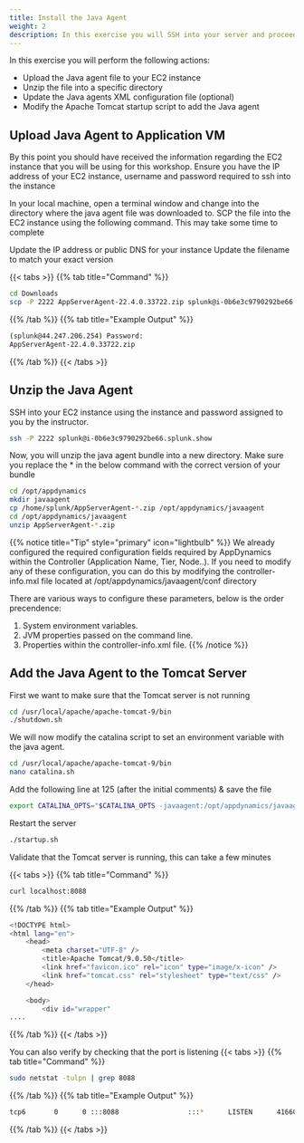 ```yaml
---
title: Install the Java Agent
weight: 2
description: In this exercise you will SSH into your server and proceed to install the Java agent.
---
```


In this exercise you will perform the following actions:

- Upload the Java agent file to your EC2 instance
- Unzip the file into a specific directory
- Update the Java agents XML configuration file (optional)
- Modify the Apache Tomcat startup script to add the Java agent

## Upload Java Agent to Application VM
By this point you should have received the information regarding the EC2 instance that you will be using for this workshop. Ensure you have the IP address of your EC2 instance, username and password required to ssh into the instance 

In your local machine, open a terminal window and change into the directory where the java agent file was downloaded to. SCP the file into the EC2 instance using the following command. This may take some time to complete

Update the IP address or public DNS for your instance
Update the filename to match your exact version

{{< tabs >}}
{{% tab title="Command" %}}
``` bash
cd Downloads
scp -P 2222 AppServerAgent-22.4.0.33722.zip splunk@i-0b6e3c9790292be66.splunk.show:/home/splunk
```
{{% /tab %}}
{{% tab title="Example Output" %}}
``` bash
(splunk@44.247.206.254) Password:
AppServerAgent-22.4.0.33722.zip                                                                    100%   22MB 255.5KB/s   01:26
```
{{% /tab %}}
{{< /tabs >}}

## Unzip the Java Agent 
SSH into your EC2 instance using the instance and password assigned to you by the instructor.

``` bash
ssh -P 2222 splunk@i-0b6e3c9790292be66.splunk.show
```

Now, you will unzip the java agent bundle into a new directory. Make sure you replace the * in the below command with the correct version of your bundle

``` bash
cd /opt/appdynamics
mkdir javaagent
cp /home/splunk/AppServerAgent-*.zip /opt/appdynamics/javaagent
cd /opt/appdynamics/javaagent
unzip AppServerAgent-*.zip
```

{{% notice title="Tip" style="primary"  icon="lightbulb" %}}
We already configured the required configuration fields required by AppDynamics within the Controller (Application Name, Tier, Node..). If you need to modify any of these configuration, you can do this by modifying the controller-info.mxl file located at /opt/appdynamics/javaagent/conf directory

There are various ways to configure these parameters, below is the order precendence:
1. System environment variables.
2. JVM properties passed on the command line.
3. Properties within the controller-info.xml file.
{{% /notice %}}


## Add the Java Agent to the Tomcat Server

First we want to make sure that the Tomcat server is not running 

``` bash
cd /usr/local/apache/apache-tomcat-9/bin
./shutdown.sh
```

We will now modify the catalina script to set an environment variable with the java agent. 

``` bash
cd /usr/local/apache/apache-tomcat-9/bin
nano catalina.sh
``` 
Add the following line at 125 (after the initial comments) & save the file
``` bash
export CATALINA_OPTS="$CATALINA_OPTS -javaagent:/opt/appdynamics/javaagent/javaagent.jar"
``` 

Restart the server
``` bash
./startup.sh
```

Validate that the Tomcat server is running, this can take a few minutes

{{< tabs >}}
{{% tab title="Command" %}}
``` bash
curl localhost:8088
```
{{% /tab %}}
{{% tab title="Example Output" %}}
``` bash
<!DOCTYPE html>
<html lang="en">
    <head>
        <meta charset="UTF-8" />
        <title>Apache Tomcat/9.0.50</title>
        <link href="favicon.ico" rel="icon" type="image/x-icon" />
        <link href="tomcat.css" rel="stylesheet" type="text/css" />
    </head>

    <body>
        <div id="wrapper"
....
```
{{% /tab %}}
{{< /tabs >}}

You can also verify by checking that the port is listening 
{{< tabs >}}
{{% tab title="Command" %}}
``` bash
sudo netstat -tulpn | grep 8088
```
{{% /tab %}}
{{% tab title="Example Output" %}}
``` bash
tcp6       0      0 :::8088                 :::*      LISTEN      41660/java
```
{{% /tab %}}
{{< /tabs >}}
